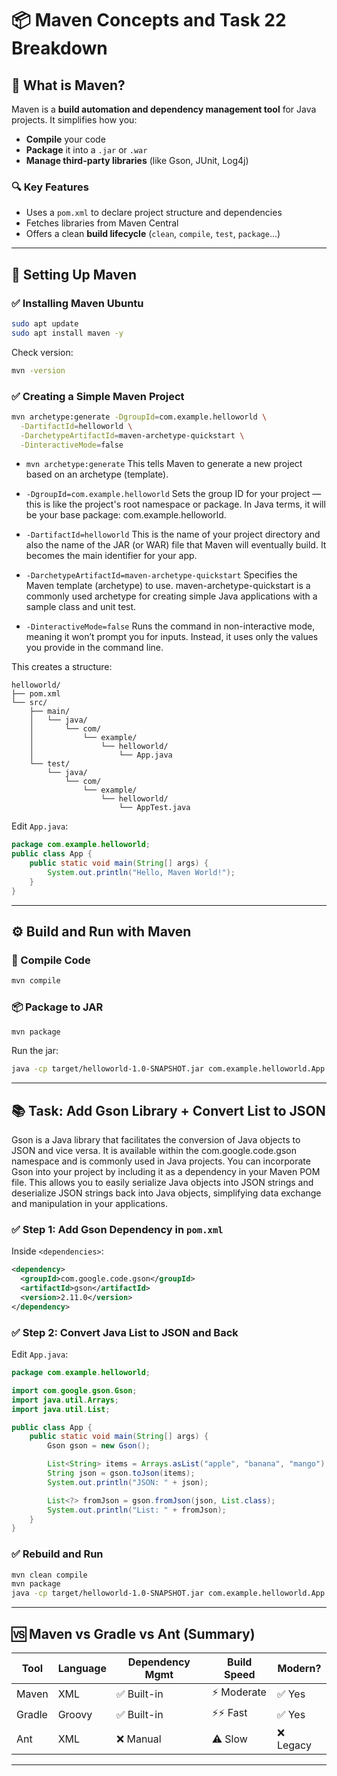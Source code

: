 # 📦 Maven Concepts and Task 22 Breakdown

## 🧠 What is Maven?

Maven is a **build automation and dependency management tool** for Java projects. It simplifies how you:

* **Compile** your code
* **Package** it into a `.jar` or `.war`
* **Manage third-party libraries** (like Gson, JUnit, Log4j)

### 🔍 Key Features

* Uses a `pom.xml` to declare project structure and dependencies
* Fetches libraries from Maven Central
* Offers a clean **build lifecycle** (`clean`, `compile`, `test`, `package`...)

---

## 🚀 Setting Up Maven

### ✅ Installing Maven Ubuntu 

```bash
sudo apt update
sudo apt install maven -y
```

Check version:

```bash
mvn -version
```

### ✅ Creating a Simple Maven Project

```bash
mvn archetype:generate -DgroupId=com.example.helloworld \
  -DartifactId=helloworld \
  -DarchetypeArtifactId=maven-archetype-quickstart \
  -DinteractiveMode=false
```

* `mvn archetype:generate`
This tells Maven to generate a new project based on an archetype (template).

* `-DgroupId=com.example.helloworld`
Sets the group ID for your project — this is like the project's root namespace or package.
In Java terms, it will be your base package: com.example.helloworld.

* `-DartifactId=helloworld`
This is the name of your project directory and also the name of the JAR (or WAR) file that Maven will eventually build.
It becomes the main identifier for your app.

* `-DarchetypeArtifactId=maven-archetype-quickstart`
Specifies the Maven template (archetype) to use.
maven-archetype-quickstart is a commonly used archetype for creating simple Java applications with a sample class and unit test.

* `-DinteractiveMode=false`
Runs the command in non-interactive mode, meaning it won’t prompt you for inputs.
Instead, it uses only the values you provide in the command line.

This creates a structure:

```
helloworld/
├── pom.xml
└── src/
    ├── main/
    │   └── java/
    │       └── com/
    │           └── example/
    │               └── helloworld/
    │                   └── App.java
    └── test/
        └── java/
            └── com/
                └── example/
                    └── helloworld/
                        └── AppTest.java

```

Edit `App.java`:

```java
package com.example.helloworld;
public class App {
    public static void main(String[] args) {
        System.out.println("Hello, Maven World!");
    }
}
```

---

## ⚙️ Build and Run with Maven

### 🔨 Compile Code

```bash
mvn compile
```

### 📦 Package to JAR

```bash
mvn package
```

Run the jar:

```bash
java -cp target/helloworld-1.0-SNAPSHOT.jar com.example.helloworld.App
```

---

## 📚 Task: Add Gson Library + Convert List to JSON
Gson is a Java library that facilitates the conversion of Java objects to JSON and vice versa. It is available within the com.google.code.gson namespace and is commonly used in Java projects. You can incorporate Gson into your project by including it as a dependency in your Maven POM file. This allows you to easily serialize Java objects into JSON strings and deserialize JSON strings back into Java objects, simplifying data exchange and manipulation in your applications.

### ✅ Step 1: Add Gson Dependency in `pom.xml`

Inside `<dependencies>`:

```xml
<dependency>
  <groupId>com.google.code.gson</groupId>
  <artifactId>gson</artifactId>
  <version>2.11.0</version>
</dependency>
```



### ✅ Step 2: Convert Java List to JSON and Back

Edit `App.java`:

```java
package com.example.helloworld;

import com.google.gson.Gson;
import java.util.Arrays;
import java.util.List;

public class App {
    public static void main(String[] args) {
        Gson gson = new Gson();

        List<String> items = Arrays.asList("apple", "banana", "mango");
        String json = gson.toJson(items);
        System.out.println("JSON: " + json);

        List<?> fromJson = gson.fromJson(json, List.class);
        System.out.println("List: " + fromJson);
    }
}
```

### ✅ Rebuild and Run

```bash
mvn clean compile
mvn package
java -cp target/helloworld-1.0-SNAPSHOT.jar com.example.helloworld.App
```

---

## 🆚 Maven vs Gradle vs Ant (Summary)

| Tool   | Language | Dependency Mgmt | Build Speed | Modern?  |
| ------ | -------- | --------------- | ----------- | -------- |
| Maven  | XML      | ✅ Built-in      | ⚡ Moderate  | ✅ Yes    |
| Gradle | Groovy   | ✅ Built-in      | ⚡⚡ Fast     | ✅ Yes    |
| Ant    | XML      | ❌ Manual        | ⚠️ Slow     | ❌ Legacy |

---

